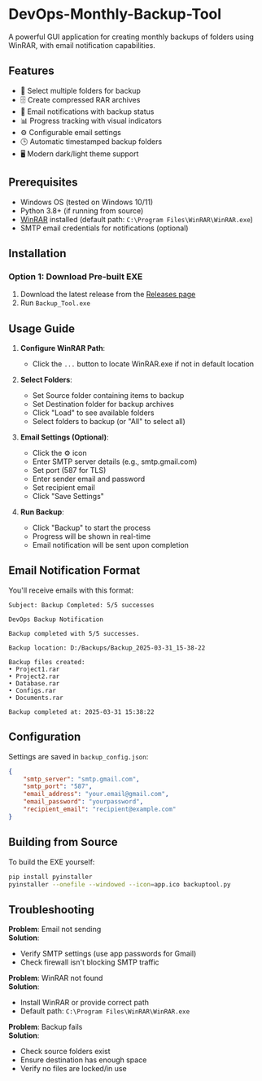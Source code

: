 # DevOps-Monthly-Backup-Tool
A powerful GUI application for creating monthly backups of folders using WinRAR, with email notification capabilities.

## Features

- 📂 Select multiple folders for backup
- 🗄️ Create compressed RAR archives
- 📧 Email notifications with backup status
- 📊 Progress tracking with visual indicators
- ⚙️ Configurable email settings
- 🕒 Automatic timestamped backup folders
- 🖥️ Modern dark/light theme support

## Prerequisites

- Windows OS (tested on Windows 10/11)
- Python 3.8+ (if running from source)
- [WinRAR](https://www.win-rar.com/) installed (default path: `C:\Program Files\WinRAR\WinRAR.exe`)
- SMTP email credentials for notifications (optional)

## Installation

### Option 1: Download Pre-built EXE
1. Download the latest release from the [Releases page](https://github.com/kuldipgajjar/DevOps-Monthly-Backup-Tool/releases)
2. Run `Backup_Tool.exe`

## Usage Guide

1. **Configure WinRAR Path**:
   - Click the `...` button to locate WinRAR.exe if not in default location

2. **Select Folders**:
   - Set Source folder containing items to backup
   - Set Destination folder for backup archives
   - Click "Load" to see available folders
   - Select folders to backup (or "All" to select all)

3. **Email Settings (Optional)**:
   - Click the ⚙️ icon
   - Enter SMTP server details (e.g., smtp.gmail.com)
   - Set port (587 for TLS)
   - Enter sender email and password
   - Set recipient email
   - Click "Save Settings"

4. **Run Backup**:
   - Click "Backup" to start the process
   - Progress will be shown in real-time
   - Email notification will be sent upon completion

## Email Notification Format

You'll receive emails with this format:

```
Subject: Backup Completed: 5/5 successes

DevOps Backup Notification

Backup completed with 5/5 successes.

Backup location: D:/Backups/Backup_2025-03-31_15-38-22

Backup files created:
• Project1.rar
• Project2.rar
• Database.rar
• Configs.rar
• Documents.rar

Backup completed at: 2025-03-31 15:38:22
```

## Configuration

Settings are saved in `backup_config.json`:
```json
{
    "smtp_server": "smtp.gmail.com",
    "smtp_port": "587",
    "email_address": "your.email@gmail.com",
    "email_password": "yourpassword",
    "recipient_email": "recipient@example.com"
}
```

## Building from Source

To build the EXE yourself:
```bash
pip install pyinstaller
pyinstaller --onefile --windowed --icon=app.ico backuptool.py
```

## Troubleshooting

**Problem**: Email not sending  
**Solution**: 
- Verify SMTP settings (use app passwords for Gmail)
- Check firewall isn't blocking SMTP traffic

**Problem**: WinRAR not found  
**Solution**: 
- Install WinRAR or provide correct path
- Default path: `C:\Program Files\WinRAR\WinRAR.exe`

**Problem**: Backup fails  
**Solution**:
- Check source folders exist
- Ensure destination has enough space
- Verify no files are locked/in use
